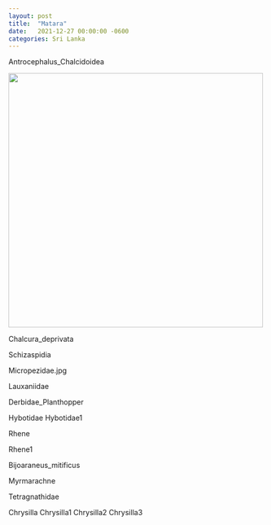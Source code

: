 ```yaml
---
layout: post
title:  "Matara"
date:   2021-12-27 00:00:00 -0600
categories: Sri Lanka
---
```




Antrocephalus_Chalcidoidea

<img src="/assets/Matara/Antrocephalus_Chalcidoidea.jpg"  width="500" height="500">


Chalcura_deprivata



Schizaspidia

Micropezidae.jpg

Lauxaniidae

Derbidae_Planthopper


Hybotidae
Hybotidae1


Rhene

Rhene1

Bijoaraneus_mitificus

Myrmarachne

Tetragnathidae

Chrysilla
Chrysilla1
Chrysilla2
Chrysilla3

